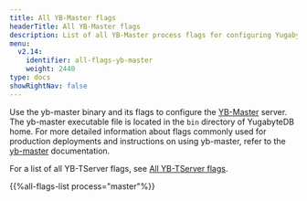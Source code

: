 ```yaml
---
title: All YB-Master flags
headerTitle: All YB-Master flags
description: List of all YB-Master process flags for configuring YugabyteDB using yb-master
menu:
  v2.14:
    identifier: all-flags-yb-master
    weight: 2440
type: docs
showRightNav: false
---
```


Use the yb-master binary and its flags to configure the [YB-Master](../../../architecture/concepts/yb-master/) server. The yb-master executable file is located in the `bin` directory of YugabyteDB home. For more detailed information about flags commonly used for production deployments and instructions on using yb-master, refer to the [yb-master](../yb-master/) documentation.

For a list of all YB-TServer flags, see [All YB-TServer flags](../all-flags-yb-tserver/).

{{%all-flags-list process="master"%}}
